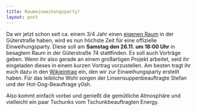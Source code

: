 ```yaml
---
title: Raumeinweihungsparty!
layout: post
---
```


Da wir jetzt schon seit ca. einem 3/4 Jahr einen [eigenen Raum](http://www.maschinendeck.org/2016/03/17/Raum/) in der Güterstraße haben, wird es nun höchste Zeit für eine offizielle Einweihungsparty.
Diese soll am **Samstag den 26.11. um 18:00 Uhr** in besagtem Raum in der Güterstraße 74 stattfinden.
Es soll auch Vorträge geben. Wenn ihr also gerade an einem großartigen Projekt arbeitet, seid ihr eingeladen dieses in einem kurzen Vortrag vorzustellen.
Am besten tragt ihr euch dazu in den [Wikieintrag](http://wiki.maschinendeck.org/wiki/RaumEinweihungsParty) ein, den wir zur Einweihungsparty erstellt haben.
Für das leibliche Wohl sorgen der Linsensuppenbeauftragte Stefan und der Hot-Dog-Beauftrage y0sh.

Also kommt einfach vorbei und genießt die gemütliche Atmosphäre und vielleicht ein paar Tschunks vom Tschunkbeauftragten Energy.


